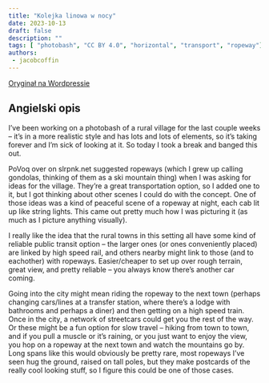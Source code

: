 ```yaml
---
title: "Kolejka linowa w nocy"
date: 2023-10-13
draft: false
description: ""
tags: [ "photobash", "CC BY 4.0", "horizontal", "transport", "ropeway"]
authors:
 - jacobcoffin
---
```


[Oryginał na Wordpressie](https://jacobcoffinwrites.wordpress.com/2023/10/13/ropeway-at-night-photobash/)

## Angielski opis

I’ve been working on a photobash of a rural village for the last couple weeks – it’s in a more realistic style and has lots and lots of elements, so it’s taking forever and I’m sick of looking at it. So today I took a break and banged this out.

PoVoq over on slrpnk.net suggested ropeways (which I grew up calling gondolas, thinking of them as a ski mountain thing) when I was asking for ideas for the village. They’re a great transportation option, so I added one to it, but I got thinking about other scenes I could do with the concept. One of those ideas was a kind of peaceful scene of a ropeway at night, each cab lit up like string lights. This came out pretty much how I was picturing it (as much as I picture anything visually).

I really like the idea that the rural towns in this setting all have some kind of reliable public transit option – the larger ones (or ones conveniently placed) are linked by high speed rail, and others nearby might link to those (and to eachother) with ropeways. Easier/cheaper to set up over rough terrain, great view, and pretty reliable – you always know there’s another car coming.

Going into the city might mean riding the ropeway to the next town (perhaps changing cars/lines at a transfer station, where there’s a lodge with bathrooms and perhaps a diner) and then getting on a high speed train. Once in the city, a network of streetcars could get you the rest of the way. Or these might be a fun option for slow travel – hiking from town to town, and if you pull a muscle or it’s raining, or you just want to enjoy the view, you hop on a ropeway at the next town and watch the mountains go by. Long spans like this would obviously be pretty rare, most ropeways I’ve seen hug the ground, raised on tall poles, but they make postcards of the really cool looking stuff, so I figure this could be one of those cases.